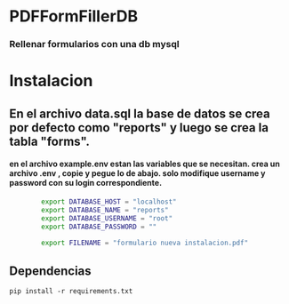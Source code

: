 # PDFFormFillerDB
### Rellenar formularios con una db mysql


# Instalacion
## **En el archivo data.sql la base de datos se crea por defecto como "reports" y luego se crea la tabla "forms".**


#### en el archivo example.env estan las variables que se necesitan. crea un archivo **.env** , copie y pegue lo de abajo. solo modifique username y password con su login correspondiente. 

```bash
        export DATABASE_HOST = "localhost"
        export DATABASE_NAME = "reports"
        export DATABASE_USERNAME = "root"
        export DATABASE_PASSWORD = ""
        
        export FILENAME = "formulario nueva instalacion.pdf"
```
    
    
## Dependencias
    pip install -r requirements.txt
